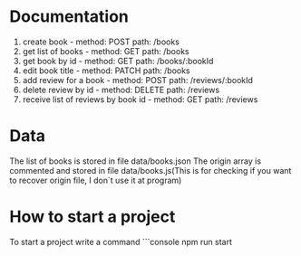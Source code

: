 # Documentation

1. create book - method: POST path: /books
2. get list of books - method: GET path: /books
3. get book by id - method: GET path: /books/:bookId
4. edit book title - method: PATCH path: /books
5. add review for a book - method: POST path: /reviews/:bookId
6. delete review by id - method: DELETE path: /reviews
7. receive list of reviews by book id - method: GET path: /reviews

# Data

The list of books is stored in file data/books.json
The origin array is commented and stored in file data/books.js(This is for checking if you want to recover origin file, I don`t use it at program)

# How to start a project

To start a project write a command ```console
npm run start

```


```
